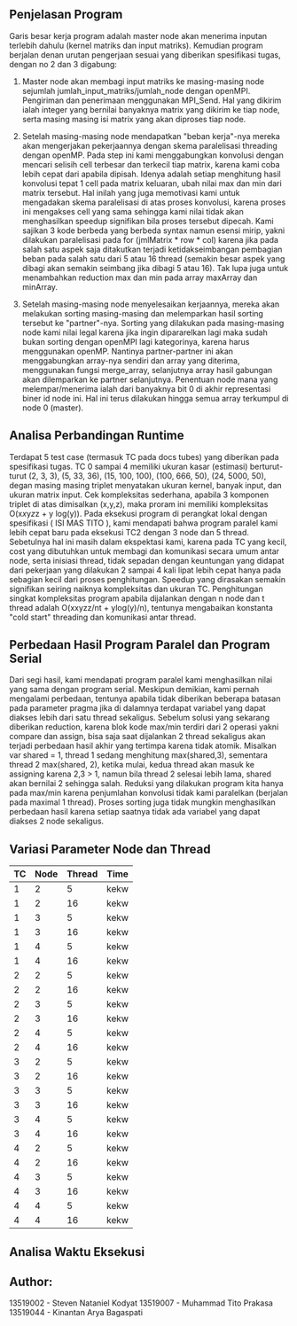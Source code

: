 ## Penjelasan Program

Garis besar kerja program adalah master node akan menerima inputan terlebih dahulu (kernel matriks dan input matriks). Kemudian program berjalan denan urutan pengerjaan sesuai yang diberikan spesifikasi tugas, dengan no 2 dan 3 digabung:

1. Master node akan membagi input matriks ke masing-masing node sejumlah jumlah_input_matriks/jumlah_node dengan openMPI. Pengiriman dan penerimaan menggunakan MPI_Send. Hal yang dikirim ialah integer yang bernilai banyaknya matrix yang dikirim ke tiap node, serta masing masing isi matrix yang akan diproses tiap node.

2. Setelah masing-masing node mendapatkan "beban kerja"-nya mereka akan mengerjakan pekerjaannya dengan skema paralelisasi threading dengan openMP. Pada step ini kami menggabungkan konvolusi dengan mencari selisih cell terbesar dan terkecil tiap matrix, karena kami coba lebih cepat dari apabila dipisah. Idenya adalah setiap menghitung hasil konvolusi tepat 1 cell pada matrix keluaran, ubah nilai max dan min dari matrix tersebut. Hal inilah yang juga memotivasi kami untuk mengadakan skema paralelisasi di atas proses konvolusi, karena proses ini mengakses cell yang sama sehingga kami nilai tidak akan menghasilkan speedup signifikan bila proses tersebut dipecah. Kami sajikan 3 kode berbeda yang berbeda syntax namun esensi mirip, yakni dilakukan paralelisasi pada for (jmlMatrix * row * col) karena jika pada salah satu aspek saja ditakutkan terjadi ketidakseimbangan pembagian beban pada salah satu dari 5 atau 16 thread (semakin besar aspek yang dibagi akan semakin seimbang jika dibagi 5 atau 16). Tak lupa juga untuk menambahkan reduction max dan min pada array maxArray dan minArray.

3. Setelah masing-masing node menyelesaikan kerjaannya, mereka akan melakukan sorting masing-masing dan melemparkan hasil sorting tersebut ke "partner"-nya. Sorting yang dilakukan pada masing-masing node kami nilai legal karena jika ingin dipararelkan lagi maka sudah bukan sorting dengan openMPI lagi kategorinya, karena harus menggunakan openMP. Nantinya partner-partner ini akan menggabungkan array-nya sendiri dan array yang diterima, menggunakan fungsi merge_array, selanjutnya array hasil gabungan akan dilemparkan ke partner selanjutnya. Penentuan node mana yang melempar/menerima ialah dari banyaknya bit 0 di akhir representasi biner id node ini. Hal ini terus dilakukan hingga semua array terkumpul di node 0 (master).

## Analisa Perbandingan Runtime

Terdapat 5 test case (termasuk TC pada docs tubes) yang diberikan pada spesifikasi tugas. TC 0 sampai 4 memiliki ukuran kasar (estimasi) berturut-turut (2, 3, 3), (5, 33, 36), (15, 100, 100), (100, 666, 50), (24, 5000, 50), degan masing masing triplet menyatakan ukuran kernel, banyak input, dan ukuran matrix input. Cek kompleksitas sederhana, apabila 3 komponen triplet di atas dimisalkan (x,y,z), maka proram ini memiliki kompleksitas O(x*x*y*z*z + y log(y)). Pada eksekusi program di perangkat lokal dengan spesifikasi (
    ISI MAS TITO
), kami mendapati bahwa program paralel kami lebih cepat baru pada eksekusi TC2 dengan 3 node dan 5 thread. Sebetulnya hal ini masih dalam ekspektasi kami, karena pada TC yang kecil, cost yang dibutuhkan untuk membagi dan komunikasi secara umum antar node, serta inisiasi thread, tidak sepadan dengan keuntungan yang didapat dari pekerjaan yang dilakukan 2 sampai 4 kali lipat lebih cepat hanya pada sebagian kecil dari proses penghitungan. Speedup yang dirasakan semakin signifikan seiring naiknya kompleksitas dan ukuran TC. Penghitungan singkat kompleksitas program apabila dijalankan dengan n node dan t thread adalah O(xxyzz/nt + ylog(y)/n), tentunya mengabaikan konstanta "cold start" threading dan komunikasi antar thread.

## Perbedaan Hasil Program Paralel dan Program Serial

Dari segi hasil, kami mendapati program paralel kami menghasilkan nilai yang sama dengan program serial. Meskipun demikian, kami pernah mengalami perbedaan, tentunya apabila tidak diberikan beberapa batasan pada parameter pragma jika di dalamnya terdapat variabel yang dapat diakses lebih dari satu thread sekaligus. Sebelum solusi yang sekarang diberikan reduction, karena blok kode max/min terdiri dari 2 operasi yakni compare dan assign, bisa saja saat dijalankan 2 thread sekaligus akan terjadi perbedaan hasil akhir yang tertimpa karena tidak atomik. Misalkan var shared = 1, thread 1 sedang menghitung max(shared,3), sementara thread 2 max(shared, 2), ketika mulai, kedua thread akan masuk ke assigning karena 2,3 > 1, namun bila thread 2 selesai lebih lama, shared akan bernilai 2 sehingga salah. Reduksi yang dilakukan program kita hanya pada max/min karena penjumlahan konvolusi tidak kami paralelkan (berjalan pada maximal 1 thread). Proses sorting juga tidak mungkin menghasilkan perbedaan hasil karena setiap saatnya tidak ada variabel yang dapat diakses 2 node sekaligus.

## Variasi Parameter Node dan Thread
| TC | Node | Thread | Time |
|----|------|--------|------|
|  1 |   2  |    5   | kekw |
|  1 |   2  |   16   | kekw |
|  1 |   3  |    5   | kekw |
|  1 |   3  |   16   | kekw |
|  1 |   4  |    5   | kekw |
|  1 |   4  |   16   | kekw |
|  2 |   2  |    5   | kekw |
|  2 |   2  |   16   | kekw |
|  2 |   3  |    5   | kekw |
|  2 |   3  |   16   | kekw |
|  2 |   4  |    5   | kekw |
|  2 |   4  |   16   | kekw |
|  3 |   2  |    5   | kekw |
|  3 |   2  |   16   | kekw |
|  3 |   3  |    5   | kekw |
|  3 |   3  |   16   | kekw |
|  3 |   4  |    5   | kekw |
|  3 |   4  |   16   | kekw |
|  4 |   2  |    5   | kekw |
|  4 |   2  |   16   | kekw |
|  4 |   3  |    5   | kekw |
|  4 |   3  |   16   | kekw |
|  4 |   4  |    5   | kekw |
|  4 |   4  |   16   | kekw |

## Analisa Waktu Eksekusi

## Author:
13519002 - Steven Nataniel Kodyat
13519007 - Muhammad Tito Prakasa
13519044 - Kinantan Arya Bagaspati